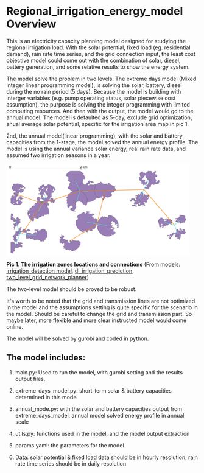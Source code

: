 # Regional_irrigation_energy_model Overview

This is an electricity capacity planning model designed for studying the regional irrigation load. With the solar potential, fixed load (eg. residential demand), rain rate time series, and the grid connection input, the least cost objective model could come out with the combination of solar, diesel, battery generation, and some relative results to show the energy system. 

The model solve the problem in two levels. The extreme days model (Mixed integer linear programming model), is solving the solar, battery, diesel during the no rain period (5 days). Because the model is building with interger variables (e.g. pump operating status, solar piecewise cost assumption), the purpose is solving the integer programming with limited computing resources. And then with the output, the model would go to the annual model. The model is defaulted as 5-day, exclude grid optimization, anual average solar potential, specific for the irrigation area map in pic 1. 

2nd, the annual model(linear programming), with the solar and battery capacities from the 1-stage, the model solved the annual energy profile. The model is using the annual variance solar energy, real rain rate data, and assumed two irrigation seasons in a year.

<a href="url"><img src="https://github.com/YUEZIWU/Regional_irrigation_energy_model/blob/master/IMG/irrigation%20area.png" align="center" width="480" ></a>

**Pic 1. The irrigation zones locations and connections**
(From models: [irrigation_detection model](https://github.com/tconlon/irrigation_detection), [dl_irrigation_prediction](https://github.com/tconlon/dl_irrigation_prediction), [two_level_grid_network_planner](https://github.com/nsutezo/two_level_grid_network_planner))

The two-level model should be proved to be robust. 

It's worth to be noted that the grid and transmission lines are not optimized in the model and the assumptions setting is quite specific for the scenario in the model. Should be careful to change the grid and transmission part. So maybe later, more flexible and more clear instructed model would come online.

The model will be solved by gurobi and coded in python. 


## The model includes:

1. main.py: Used to run the model, with gurobi setting and the results output files. 

2. extreme_days_model.py: short-term solar & battery capacities determined in this model

3. annual_mode.py: with the solar and battery capacities output from extreme_days_model, annual model solved energy profile in annual scale 

4. utils.py: functions used in the model, and the model output extraction

5. params.yaml: the parameters for the model

6. Data: solar potential & fixed load data should be in hourly resolution; rain rate time series should be in daily resolution
